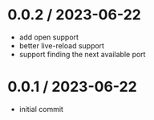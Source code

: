 # 0.0.2 / 2023-06-22

- add open support
- better live-reload support
- support finding the next available port

# 0.0.1 / 2023-06-22

- initial commit
